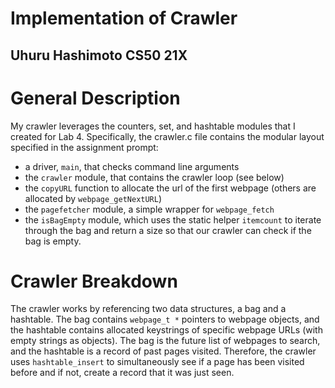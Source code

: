 # Implementation of Crawler 
## Uhuru Hashimoto CS50 21X

# General Description

My crawler leverages the counters, set, and hashtable modules that I created for Lab 4. Specifically, the crawler.c file contains the modular layout specified in the assignment prompt: 

-   a driver, `main`, that checks command line arguments
-   the `crawler` module, that contains the crawler loop (see below)
-   the `copyURL` function to allocate the url of the first webpage (others
    are allocated by `webpage_getNextURL`)
-   the `pagefetcher` module, a simple wrapper for `webpage_fetch` 
-   the `isBagEmpty` module, which uses the static helper `itemcount` to 
    iterate through the bag and return a size so that our crawler can check
    if the bag is empty. 

# Crawler Breakdown

The crawler works by referencing two data structures, a bag and a hashtable. The bag contains `webpage_t *` pointers to webpage objects, and the hashtable contains allocated keystrings of specific webpage URLs (with empty strings as objects). The bag is the future list of webpages to search, and the hashtable is a record of past pages visited. Therefore, the crawler uses `hashtable_insert` to simultaneously see if a page has been visited before and if not, create a record that it was just seen. 
